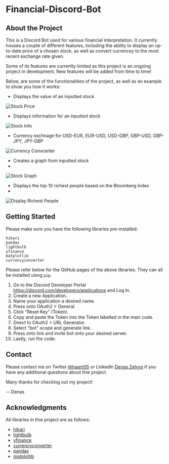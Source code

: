 # Financial-Discord-Bot

## About the Project

This is a Discord Bot used for various financial interpretation. It currenlty houses a couple of different features, including the ability to display an up-to-date price of a chosen stock, as well as convert currencey to the most recent exchange rate given. 

Some of its features are currenlty limited as this project is an ongoing project in development. New features will be added from time to time!

Below, are some of the functionalities of the project, as well as en example to show you how it works:
- Displays the value of an inputted stock

![Stock Price](https://github.com/haant/Financial-Discord-Bot/blob/main/images/StockPrice.png)

- Displays information for an inputted stock

![Stock Info](https://github.com/haant/Financial-Discord-Bot/blob/main/images/StockInfo.png)

- Currency exchnage for USD-EUR, EUR-USD, USD-GBP, GBP-USD, GBP-JPY, JPY-GBP

![Currency Convcerter](https://github.com/haant/Financial-Discord-Bot/blob/main/images/CurrencyConverter.png)

- Creates a graph from inputted stock
- 
![Stock Graph](https://github.com/haant/Financial-Discord-Bot/blob/main/images/StockGraph.png)

- Displays the top 10 richest people based on the Bloomberg Index
- 
![Display Richest People](https://github.com/haant/Financial-Discord-Bot/blob/main/images/RichestPeople.png)

## Getting Started

Please make sure you have the following libraries pre-installed:
```
hikari
pandas
lightbulb
yfinance
matplotlib
currencyconverter 
```

Please refer below for the GitHub pages of the above libraries. They can all be installed uisng ```pip```.

  1. Go to the Discord Developer Portal https://discord.com/developers/applications and Log In. 
  2. Create a new Application.
  3. Name your application a desired name.
  4. Press onto OAuth2 > General.
  5. Click "Reset Key" (Token).
  6. Copy and paste the Token into the Token labelled in the main code. 
  7. Direct to OAuth2 > URL Generator. 
  8. Select "bot" scope and generate link. 
  9. Press onto link and invite bot onto your desired server. 
 10. Lastly, run the code. 

## Contact

Please contact me on Twitter [@haant05](https://twitter.com/haant05) or LinkedIn [Denas Zelvys](https://www.linkedin.com/in/denaszelvys/) if you have any additional questions about thie project. 

Many thanks for checking out my project!

-- Denas

## Acknowledgments

All libraries in thie project are as follows:

- [hikari](https://github.com/hikari-py/hikari)
- [lightbulb](https://github.com/tandemdude/hikari-lightbulb)
- [yfinance](https://github.com/ranaroussi/yfinance)
- [currencyconverter](https://github.com/alexprengere/currencyconverter)
- [pandas](https://github.com/pandas-dev/pandas)
- [matplotlib](https://github.com/matplotlib/matplotlib)
